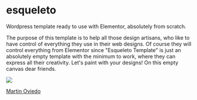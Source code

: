 # esqueleto
Wordpress template ready to use with Elementor, absolutely from scratch.

The purpose of this template is to help all those design artisans, who like to have control of everything they use in their web designs.
Of course they will control everything from Elementor since "Esqueleto Template" is just an absolutely empty template with the minimum to work, where they can express all their creativity. Let's paint with your designs! On this empty canvas dear friends.

<img src="https://downloader.disk.yandex.ru/preview/055e2fa84cd5f4cf5da57f7362616c4e49a2c5c48847e5f293914906435ed4ae/5e84e5f2/wzGcpw614jC7Tm2a7yBFJfT8zzqfYSyGc_QDYabQaZTcZuJgeNb9oNs3aXK2h4EHZieuOK_EHwPuO20JWvoeFw==?uid=0&filename=screenshot.png&disposition=inline&hash=&limit=0&content_type=image%2Fpng&tknv=v2&owner_uid=900122159&size=2048x2048">


<a href="mailto:claciudad@yandex.xom">Martin Oviedo</a>

